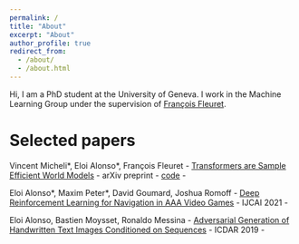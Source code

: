 ```yaml
---
permalink: /
title: "About"
excerpt: "About"
author_profile: true
redirect_from: 
  - /about/
  - /about.html
---
```


Hi, I am a PhD student at the University of Geneva. 
I work in the Machine Learning Group under the supervision of [François 
Fleuret](https://fleuret.org/francois/about.html). 

# Selected papers

Vincent Micheli\*, Eloi Alonso\*, François Fleuret - [Transformers are Sample Efficient World Models](https://arxiv.org/pdf/2209.00588) - arXiv preprint - [code](https://github.com/eloialonso/iris) - <a href="citation/transformers-are-sample-efficient-world-models" ><i class="fa fa-quote-right fa-xs" aria-hidden="true" style="text-decoration: none; color: black;"></i></a>

Eloi Alonso\*, Maxim Peter\*, David Goumard, Joshua Romoff - [Deep Reinforcement Learning for Navigation in AAA Video Games](https://www.ijcai.org/proceedings/2021/0294.pdf) - IJCAI 2021 - <a href="citation/deep-reinforcement-learning-for-navigation-in-aaa-video-games" ><i class="fa fa-quote-right fa-xs" aria-hidden="true" style="text-decoration: none; color: black;"></i></a>

Eloi Alonso, Bastien Moysset, Ronaldo Messina - [Adversarial Generation of Handwritten Text Images Conditioned on Sequences](https://ieeexplore.ieee.org/stamp/stamp.jsp?tp=&arnumber=8977950) - ICDAR 2019 - <a href="citation/adversarial-generation-of-handwritten-text-images-conditioned-on-sequences" ><i class="fa fa-quote-right fa-xs" aria-hidden="true" style="text-decoration: none; color: black;"></i></a>
